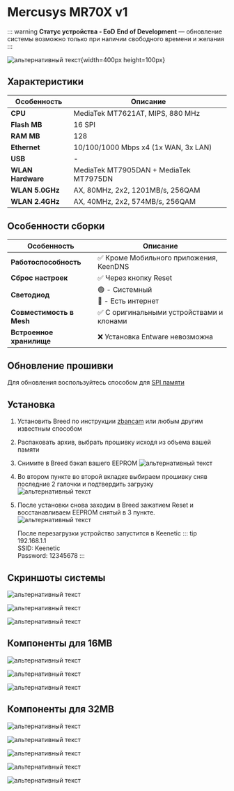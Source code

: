 # Mercusys MR70X v1 <YezBadgeWithDropdown type="keenetic" text="4.2.5" url="/assets/files/firmware/Mercusys-MR70X-4.2.5.7z" :versions="[{ text: '4.1.7', url: '/assets/files/firmware/Mercusys-MR70X.7z' }]"/>

::: warning **Статус устройства - EoD**
**End of Development** — обновление системы возможно только при наличии свободного времени и желания
:::

![альтернативный текст](/assets/images/wiki/guides/Mercusys/main.png){width=400px height=100px}

## Характеристики

| Особенность       | Описание                               |
|-------------------|----------------------------------------|
| **CPU**           | MediaTek MT7621AT, MIPS, 880 MHz       |
| **Flash MB**      | 16 SPI                                 |
| **RAM MB**        | 128                                    |
| **Ethernet**      | 10/100/1000 Mbps x4 (1x WAN, 3x LAN)   |
| **USB**           | -                                      |
| **WLAN Hardware** | MediaTek MT7905DAN + MediaTek MT7975DN |
| **WLAN 5.0GHz**   | AX, 80MHz, 2x2, 1201MB/s, 256QAM       |
| **WLAN 2.4GHz**   | AX, 40MHz, 2x2, 574MB/s, 256QAM        |

## Особенности сборки

| Особенность              | Описание                                 |
|--------------------------|------------------------------------------|
| **Работоспособность**    | ✅ Кроме Мобильного приложения, KeenDNS   |
| **Сброс настроек**       | ✅ Через кнопку Reset                     |
| **Светодиод**            | 🟢 - Системный <br/>🔵 - Есть интернет   |
| **Совместимость в Mesh** | ✅ С оригинальными устройствами и клонами |
| **Встроенное хранилище** | ❌ Установка Entware невозможна           |

## Обновление прошивки

Для обновления воспользуйтесь способом для [SPI памяти](/wiki/helpful/updateFirmware#%D0%B4%D0%BB%D1%8F-spi-%D0%BF%D0%B0%D0%BC%D1%8F%D1%82%D0%B8-%D0%B4%D0%BE-32mb)

## Установка

1. Установить Breed по инструкции [zbancam](https://4pda.to/forum/index.php?showtopic=1013969&st=920#entry114456336) или любым другим известным способом
2. Распаковать архив, выбрать прошивку исходя из объема вашей памяти
3. Cнимите в Breed бэкап вашего EEPROM
   ![альтернативный текст](/assets/images/wiki/guides/Mercusys/backup.png)
4. Во втором пункте во второй вкладке выбираем прошивку сняв последние 2 галочки и подтвердить загрузку
   ![альтернативный текст](/assets/images/wiki/guides/Mercusys/install.png)
5. После установки снова заходим в Breed зажатием Reset и восстанавливаем EEPROM снятый в 3 пункте.
   ![альтернативный текст](/assets/images/wiki/guides/Mercusys/eeprom.png)

   После перезагрузки устройство запустится в Keenetic
   ::: tip 192.168.1.1<br/>SSID: Keenetic<br/>Password: 12345678
   :::

## Скриншоты системы

![альтернативный текст](/assets/images/wiki/guides/Mercusys/system1.png)

![альтернативный текст](/assets/images/wiki/guides/Mercusys/system2.png)

![альтернативный текст](/assets/images/wiki/guides/Mercusys/system3.png)

## Компоненты для 16MB

![альтернативный текст](/assets/images/wiki/guides/Mercusys/16-1.png)

![альтернативный текст](/assets/images/wiki/guides/Mercusys/16-2.png)

![альтернативный текст](/assets/images/wiki/guides/Mercusys/16-3.jpg)

## Компоненты для 32MB

![альтернативный текст](/assets/images/wiki/guides/Mercusys/32-1.png)

![альтернативный текст](/assets/images/wiki/guides/Mercusys/32-2.png)

![альтернативный текст](/assets/images/wiki/guides/Mercusys/32-3.png)

![альтернативный текст](/assets/images/wiki/guides/Mercusys/32-4.png)

![альтернативный текст](/assets/images/wiki/guides/Mercusys/32-5.jpg)